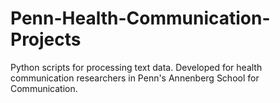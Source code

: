 # Penn-Health-Communication-Projects

Python scripts for processing text data. Developed for health communication researchers in Penn's Annenberg School for Communication.
